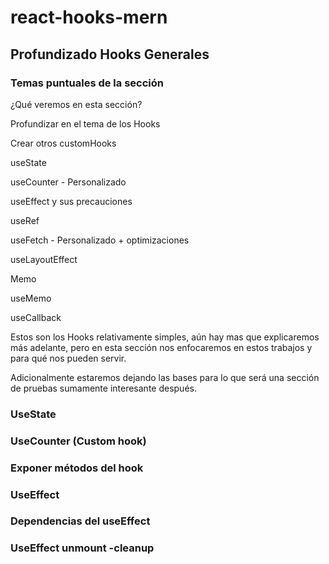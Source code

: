 # react-hooks-mern

## Profundizado Hooks Generales

### Temas puntuales de la sección

¿Qué veremos en esta sección?

Profundizar en el tema de los Hooks

Crear otros customHooks

useState

useCounter - Personalizado

useEffect y sus precauciones

useRef

useFetch - Personalizado + optimizaciones

useLayoutEffect

Memo

useMemo

useCallback

Estos son los Hooks relativamente simples, aún hay mas que explicaremos más adelante, pero en esta sección nos enfocaremos en estos trabajos y para qué nos pueden servir.

Adicionalmente estaremos dejando las bases para lo que será una sección de pruebas sumamente interesante después.

### UseState

### UseCounter (Custom hook)

### Exponer métodos del hook

### UseEffect

### Dependencias del useEffect

### UseEffect unmount -cleanup